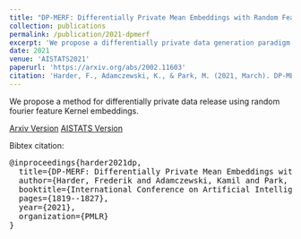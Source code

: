 ```yaml
---
title: "DP-MERF: Differentially Private Mean Embeddings with Random Features for Practical Privacy-Preserving Data Generation"
collection: publications
permalink: /publication/2021-dpmerf
excerpt: 'We propose a differentially private data generation paradigm using random feature representations of kernel mean embeddings when comparing the distribution of true data with that of synthetic data. We exploit the random feature representations for two important benefits. First, we require a minimal privacy cost for training deep generative models. This is because unlike kernel-based distance metrics that require computing the kernel matrix on all pairs of true and synthetic data points, we can detach the data-dependent term from the term solely dependent on synthetic data. Hence, we need to perturb the data-dependent term only once and then use it repeatedly during the generator training. Second, we can obtain an analytic sensitivity of the kernel mean embedding as the random features are norm bounded by construction. This removes the necessity of hyper-parameter search for a clipping norm to handle the unknown sensitivity of a generator network. We provide several variants of our algorithm, differentially-private mean embeddings with random features (DP-MERF) to jointly generate labels and input features for datasets such as heterogeneous tabular data and image data. Our algorithm achieves drastically better privacy-utility trade-offs than existing methods when tested on several datasets.'
date: 2021
venue: 'AISTATS2021'
paperurl: 'https://arxiv.org/abs/2002.11603'
citation: 'Harder, F., Adamczewski, K., & Park, M. (2021, March). DP-MERF: Differentially Private Mean Embeddings with RandomFeatures for Practical Privacy-preserving Data Generation. In International Conference on Artificial Intelligence and Statistics (pp. 1819-1827). PMLR.'
---
```


We propose a method for differentially private data release using random fourier feature Kernel embeddings.

[Arxiv Version](https://arxiv.org/abs/2002.11603)
[AISTATS Version](http://proceedings.mlr.press/v130/harder21a.html)

Bibtex citation: 
<pre>@inproceedings{harder2021dp,
  title={DP-MERF: Differentially Private Mean Embeddings with RandomFeatures for Practical Privacy-preserving Data Generation},
  author={Harder, Frederik and Adamczewski, Kamil and Park, Mijung},
  booktitle={International Conference on Artificial Intelligence and Statistics},
  pages={1819--1827},
  year={2021},
  organization={PMLR}
}
</pre>
